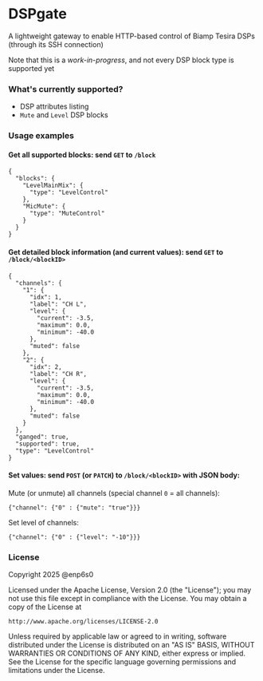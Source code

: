 # DSPgate

A lightweight gateway to enable HTTP-based control of Biamp Tesira DSPs (through its SSH connection)

Note that this is a *work-in-progress*, and not every DSP block type is supported yet

### What's currently supported?

* DSP attributes listing
* `Mute` and `Level` DSP blocks

### Usage examples

#### Get all supported blocks: send `GET` to `/block`

```
{
  "blocks": {
    "LevelMainMix": {
      "type": "LevelControl"
    },
    "MicMute": {
      "type": "MuteControl"
    }
  }
}
```

#### Get detailed block information (and current values): send `GET` to `/block/<blockID>`

```
{
  "channels": {
    "1": {
      "idx": 1, 
      "label": "CH L", 
      "level": {
        "current": -3.5, 
        "maximum": 0.0, 
        "minimum": -40.0
      }, 
      "muted": false
    }, 
    "2": {
      "idx": 2, 
      "label": "CH R", 
      "level": {
        "current": -3.5, 
        "maximum": 0.0, 
        "minimum": -40.0
      }, 
      "muted": false
    }
  }, 
  "ganged": true, 
  "supported": true, 
  "type": "LevelControl"
}
```

#### Set values: send `POST` (or `PATCH`) to `/block/<blockID>` with JSON body:

Mute (or unmute) all channels (special channel `0` = all channels):
```
{"channel": {"0" : {"mute": "true"}}}
```

Set level of channels:
```
{"channel": {"0" : {"level": "-10"}}}
```

### License
Copyright 2025 @enp6s0

Licensed under the Apache License, Version 2.0 (the "License");
you may not use this file except in compliance with the License.
You may obtain a copy of the License at

    http://www.apache.org/licenses/LICENSE-2.0

Unless required by applicable law or agreed to in writing, software
distributed under the License is distributed on an "AS IS" BASIS,
WITHOUT WARRANTIES OR CONDITIONS OF ANY KIND, either express or implied.
See the License for the specific language governing permissions and
limitations under the License.